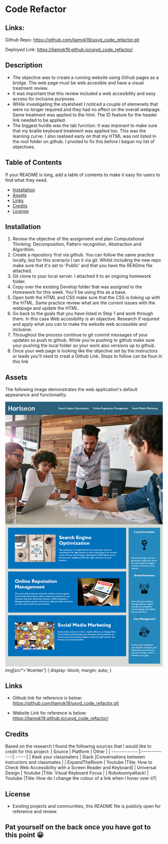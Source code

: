 # Code Refactor

## Links: 
Github Repo:
https://github.com/liamok19/usyd_code_refactor.git

Deployed Link:
https://liamok19.github.io/usyd_code_refactor/

## Description
- The objective was to create a running website using Github pages as a bridge. The web page must be web accesible and have a visual treatment review. 
- It was important that this review included a web accesibility and easy access for inclusive purposes. 
- WHile investigating the styelsheet I noticed a couple of elemenets that were no longer required and they had no effect on the overall webpage. Same treatment was applied to the html. The ID feature for the header link needed to be applied.
- The biggest hurdle was the tab function. It was imporant to make sure that my braille keyboard treatment was applied too. This was the learning curve. I also realised early on that my HTML was not listed in the root folder on github. I pivoted to fix this before I begun my list of objectives.

## Table of Contents
If your README is long, add a table of contents to make it easy for users to find what they need.
- [Installation](#installation)
- [Assets](#assets)
- [Links](#links)
- [Credits](#credits)
- [License](#license)

## Installation

1. Review the objective of the assignment and plan Computational Thinking. Decomposition, Pattern recognition, Abstraction and Algorithim. 
2. Create a repository first via github. You can follow the same practice locally, but for this scenario I ran it via git. Whilst including the new repo make sure that it's set to 'Public' and that you have the READme file attached. 
3. Git clone to your local server. I attached it to an ongoing homework folder. 
4. Copy over the existing Develop folder that was assigned to the Homework for this week. You'll be using this as a base. 
5. Open both the HTML and CSS make sure that the CSS is linking up with the HTML. Same practice review what are the current issues with the webpage and update the HTML. 
6. Go back to the goals that you have listed in Step 1 and work through them. In this case Web accesibility is an objective. Research if required and apply what you can to make the website web accessible and inclusive. 
7. Throughout the process continue to git commit messages of your updates so push to github. While you're pushing to github make sure your pushing the local folder so your work also versions up to github. 
8. Once your web page is looking like the objective set by the instructors or leads you'll need to creat a Github Link. Steps to follow can be foun in this link

## Assets

The following image demonstrates the web application's default appearance and functionality: 

![Outcome_Image](./Develop/assets/images/01-html-css-git-homework-demo.png)
img[src*='#center'] {
    display: block;
    margin: auto;
}

## Links
- Github link for reference is below: 
https://github.com/liamok19/usyd_code_refactor.git

- Website Link for reference is below: 
https://liamok19.github.io/usyd_code_refactor/

## Credits

Based on the research I found the following sources that I would like to credit for this project: 
| Source        | Platform      | Other  |
| ------------- |:-------------:| -----:|
| #ask your classmaters | Slack      |Conversations between instructors and classmates |
| ExpandTheRoom | Youtube       |Title: How to Check Web Accessibility with a Screen Reader and Keyboard|
| Universal Design | Youtube |Title: Visual Keyboard Focus |
| Robobunnyattack!    | Youtube      |Title: How do I change the colour of a link when I hover over it?| 

## License
- Existing projects and communities, this README file is publicly open for reference and review. 

## Pat yourself on the back once you have got to this point	😀